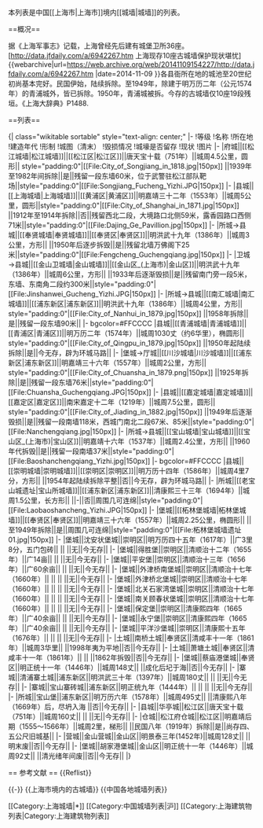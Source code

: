 本列表是中国[[上海市|上海市]]境内[[城墙|城墙]]的列表。

==概况==

据《上海军事志》记载，上海曾经先后建有城堡卫所36座。<ref>[http://data.jfdaily.com/a/6942267.htm 上海现存10座古城墙保护现状堪忧] {{webarchive|url=https://web.archive.org/web/20141109154227/http://data.jfdaily.com/a/6942267.htm |date=2014-11-09 }}</ref>各县衙所在地的城池至20世纪初尚基本完好。民国伊始，陆续拆除。至1949年，除建于明万历二年（公元1574年）的青浦城外，皆已拆除。1950年，青浦城被拆。今存的古城墙仅10座19段残垣。<ref>《上海大辞典》P1488.</ref>

==列表==

{| class="wikitable sortable" style="text-align: center;"
|-
!等级
!名称
!所在地
!建造年代
!形制
!城图（清末）
!毁损情况
!城壕是否留存
!现状
!图片
|- 
|府城||[[松江城墙|松江城墙]]||[[松江区|松江区]]||唐天宝十载（751年）||城周4.5公里，圆形|| style="padding:0"|[[File:City_of_Songjiang_in_1818.jpg|150px]] ||1939年至1982年间拆除||是||残留一段东墙60米，位于武警驻松江部队靶场||style="padding:0"|[[File:Songjiang_Fucheng_Yizhi.JPG|150px]]
|- 
|县城||[[上海城墙|上海城墙]]||[[黄浦区|黄浦区]]||明嘉靖三十二年（1553年）||城周5公里，圆形||style="padding:0"|[[File:City_of_Shanghai_in_1871.jpg|150px]] ||1912年至1914年拆除||否||残留西北二段，大境路口北侧59米，露香园路口西侧71米||style="padding:0"|[[File:Dajing_Ge_Pavillion.jpg|150px]]
|- 
|所城→县城||[[奉贤城墙|奉贤城墙]]||[[奉贤区|奉贤区]]||明洪武十九年（1386年）||城周3公里，方形|| ||1950年后逐步拆毁||是||残留北墙万佛阁下25米||style="padding:0"|[[File:Fengcheng_Guchengqiang.jpg|150px]]
|- 
|卫城→县城||[[金山卫城墙|金山城墙]]||[[金山区_(上海市)|金山区]]||明洪武十九年（1386年）||城周6公里，方形|| ||1933年后逐渐毁损||是||残留南门旁一段5米，东墙、东南角二段约300米||style="padding:0"|[[File:Jinshanwei_Gucheng_Yizhi.JPG|150px]]
|- 
|所城→县城||[[南汇城墙|南汇城墙]]||[[浦东新区|浦东新区]]||明洪武十九年（1386年）||城周4公里，方形|| style="padding:0"|[[File:City_of_Nanhui_in_1879.jpg|150px]] ||1958年拆除||是||残留一段东墙90米||
|- bgcolor=#FFCCCC
|县城||[[青浦城墙|青浦城墙]]||[[青浦区|青浦区]]||明万历二年（1574年）||城周1030丈（约6华里），椭圆形|| style="padding:0"|[[File:City_of_Qingpu_in_1879.jpg|150px]] ||1950年起陆续拆除||是||今无存，辟为环城马路||
|- 
|堡城→厅城||[[川沙城墙|川沙城墙]]||[[浦东新区|浦东新区]]||明嘉靖三十六年（1557年）||城周2公里，方形|| style="padding:0"|[[File:City_of_Chuansha_in_1879.png|150px]] ||1925年拆除||是||残留一段东墙76米||style="padding:0"|[[File:Chuansha_Guchengqiang.JPG|150px]]
|- 
|县城||[[嘉定城墙|嘉定城墙]]||[[嘉定区|嘉定区]]||南宋嘉定十二年（1219年）||城周7.5公里，圆形|| style="padding:0"|[[File:City_of_Jiading_in_1882.jpg|150px]] ||1949年后逐渐毁损||是||残留一段南墙118米，西城门南北二段67米、85米||style="padding:0"|[[File:Nanchengqiang.jpg|150px]]
|- 
|所城→县城||[[宝山城墙|宝山城墙]]||[[宝山区_(上海市)|宝山区]]||明嘉靖十六年（1537年）||城周2.4公里，方形|| ||1960年代拆毁||是||残留一段南墙37米||style="padding:0"|[[File:Baoshanchengqiang_Yizhi.jpg|150px]]
|- bgcolor=#FFCCCC
|县城||[[崇明城墙|崇明城墙]]||[[崇明区|崇明区]]||明万历十四年（1586年）||城周4里7分，方形|| ||1954年起陆续拆除平整||否||今无存，辟为环城马路||
|- 
|所城||[[老宝山城遗址|宝山所城墙]]||[[浦东新区|浦东新区]]||清康熙三十三年（1694年）||城周1.5公里，长方形|| ||-||否||周围几可连绵||style="padding:0"|[[File:Laobaoshancheng_Yizhi.JPG|150px]]
|- 
|堡城||[[柘林堡城墙|柘林堡城墙]]||[[奉贤区|奉贤区]]||明嘉靖三十六年（1557年）||城周2.25公里，椭圆形|| ||至1949年拆除||是||周围几可连绵||style="padding:0"|[[File:柘林堡城墙遗址01.jpg|150px]]
|- 
|堡城||沈安状堡城||崇明区||明万历四十五年（1617年）||广3里8分，五门包砖|| || ||无||今无存||
|- 
|堡城||得胜堡||崇明区||清顺治十二年（1655年）||广14亩|| || ||无||今无存||
|- 
|堡城||平安堡||崇明区||清顺治十三年（1656年）||广60余亩|| || ||无||今无存||
|- 
|堡城||外津桥南堡城||崇明区||清顺治十七年（1660年）|| || || ||无||今无存||
|- 
|堡城||外津桥北堡城||崇明区||清顺治十七年（1660年）|| || || ||无||今无存||
|- 
|堡城||北关石家湾堡城||崇明区||清顺治十七年（1660年）|| || || ||无||今无存||
|- 
|堡城||南关顾春状堡城||崇明区||清顺治十七年（1660年）|| || || ||无||今无存||
|- 
|堡城||保定堡||崇明区||清康熙四年（1665年）||广40余亩|| || ||无||今无存||
|- 
|堡城||永宁堡||崇明区||清康熙四年（1665年）||广40余亩|| || ||无||今无存||
|- 
|堡城||平洋沙堡城||崇明区||清康熙十五年（1676年）|| || || ||无||今无存||
|- 
|土城||南桥土城||奉贤区||清咸丰十一年（1861年）||城周3华里|| ||1998年夷为平地||否||今无存||
|- 
|土城||萧塘土城||奉贤区||清咸丰十一年（1861年）|| || ||1862年拆毁||否||今无存||
|- 
|堡城||蔡庙港堡城||奉贤区||明正统十一年（1446年）||城周148丈|| ||成化后圮于海||否||今无存||
|- 
|寨城||清浦寨土城||浦东新区||明洪武三十年（1397年）||城周180丈|| || ||无||今无存||
|- 
|寨城||宝山寨砖城||浦东新区||明正统九年（1444年）|| || || ||无||今无存||
|- 
|所城||宝山堡||浦东新区||明万历六年（1578年）||城周495丈|| ||清康熙八年（1669年）后，尽坍入海 ||否||今无存||
|- 
|县城||华亭城||松江区||唐天宝十载（751年）||城周160丈|| || ||无||今无存||
|- 
|仓城||松江府仓城||松江区||明嘉靖后期（1555～1566年）||城周2里，梯形|| ||民国八年（1919年）拆除||是||尚存四、五公尺旧城基||
|- 
|营城||金山营城||金山区||明景泰三年(1452年)||城周128丈|| ||明末废||否||今无存||
|- 
|堡城||胡家港堡城||金山区||明正统十一年（1446年）||城周92丈|| ||清光绪年间废||否||今无存||
|}

== 参考文献 ==
{{Reflist}}

{{-}}
{{上海市境内的古城墙}}
{{中国各地城墙列表}}

[[Category:上海城墙|*]]
[[Category:中国城墙列表|沪]]
[[Category:上海建筑物列表|Category:上海建筑物列表]]